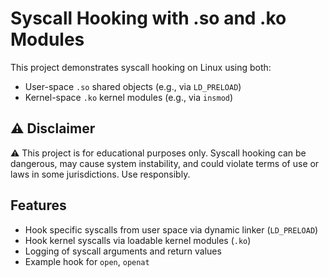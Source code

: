 # Syscall Hooking with .so and .ko Modules

This project demonstrates syscall hooking on Linux using both:
- User-space `.so` shared objects (e.g., via `LD_PRELOAD`)
- Kernel-space `.ko` kernel modules (e.g., via `insmod`)

## ⚠️ Disclaimer

⚠️ This project is for educational purposes only. Syscall hooking can be dangerous, may cause system instability, and could violate terms of use or laws in some jurisdictions. Use responsibly.

##  Features

- Hook specific syscalls from user space via dynamic linker (`LD_PRELOAD`)
- Hook kernel syscalls via loadable kernel modules (`.ko`)
- Logging of syscall arguments and return values
- Example hook for `open`, `openat`
